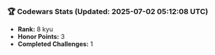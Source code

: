 ### 🏆 Codewars Stats (Updated: 2025-07-02 05:12:08 UTC)

- **Rank:** 8 kyu
- **Honor Points:** 3
- **Completed Challenges:** 1
